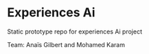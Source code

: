 # Experiences Ai

Static prototype repo for experiences Ai project

Team: Anaïs Gilbert and Mohamed Karam
